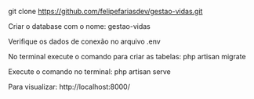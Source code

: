 git clone https://github.com/felipefariasdev/gestao-vidas.git

Criar o database com o nome: gestao-vidas

Verifique os dados de conexão no arquivo .env

No terminal execute o comando para criar as tabelas: php artisan migrate

Execute o comando no terminal: php artisan serve

Para visualizar: http://localhost:8000/
